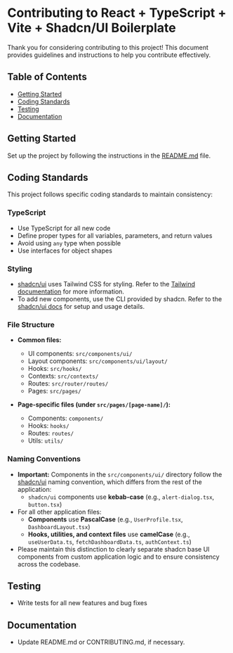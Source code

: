 # Contributing to React + TypeScript + Vite + Shadcn/UI Boilerplate

Thank you for considering contributing to this project! This document provides guidelines and instructions to help you
contribute effectively.

## Table of Contents

- [Getting Started](#getting-started)
- [Coding Standards](#coding-standards)
- [Testing](#testing)
- [Documentation](#documentation)

## Getting Started

Set up the project by following the instructions in the [README.md](./README.md) file.

## Coding Standards

This project follows specific coding standards to maintain consistency:

### TypeScript

- Use TypeScript for all new code
- Define proper types for all variables, parameters, and return values
- Avoid using `any` type when possible
- Use interfaces for object shapes

### Styling

- [shadcn/ui](https://ui.shadcn.com/) uses Tailwind CSS for styling. Refer to
  the [Tailwind documentation](https://tailwindcss.com/docs/installation/using-vite) for more information.
- To add new components, use the CLI provided by shadcn. Refer to the [shadcn/ui docs](https://ui.shadcn.com/) for setup
  and usage details.

### File Structure

- **Common files:**

  - UI components: `src/components/ui/`
  - Layout components: `src/components/ui/layout/`
  - Hooks: `src/hooks/`
  - Contexts: `src/contexts/`
  - Routes: `src/router/routes/`
  - Pages: `src/pages/`

- **Page-specific files (under `src/pages/[page-name]/`):**
  - Components: `components/`
  - Hooks: `hooks/`
  - Routes: `routes/`
  - Utils: `utils/`

### Naming Conventions

- **Important:** Components in the `src/components/ui/` directory follow the [shadcn/ui](https://ui.shadcn.com/) naming
  convention, which differs from the rest of the application:
  - `shadcn/ui` components use **kebab-case** (e.g., `alert-dialog.tsx`, `button.tsx`)
- For all other application files:
  - **Components** use **PascalCase** (e.g., `UserProfile.tsx`, `DashboardLayout.tsx`)
  - **Hooks, utilities, and context files** use **camelCase** (e.g., `useUserData.ts`, `fetchDashboardData.ts`,
    `authContext.ts`)
- Please maintain this distinction to clearly separate shadcn base UI components from custom application logic and to
  ensure consistency across the codebase.

## Testing

- Write tests for all new features and bug fixes

## Documentation

- Update README.md or CONTRIBUTING.md, if necessary.
